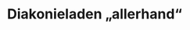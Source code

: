 ---
title: "Diakonieladen „allerhand“"
url: /schwalmstadt/diakonieladen-allerhand/
shop: Gebrauchtwaren
---
